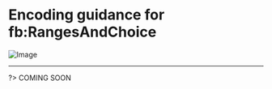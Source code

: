 # Encoding guidance for fb:RangesAndChoice

![Image](https://www.fixm.aero/releases/FIXM-4.3.0/doc/logical_model_documentation/EARoot/EA1/EA1/EA1/EA13.png)

---

?> COMING SOON


